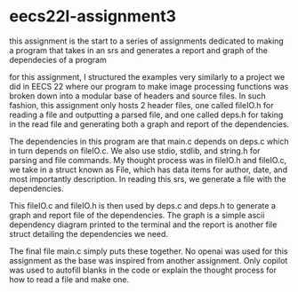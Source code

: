 # eecs22l-assignment3
this assignment is the start to a series of assignments dedicated to making a program that takes in an srs and generates a report and graph of the dependecies of a program

for this assignment, I structured the examples very similarly to a project we did in 
EECS 22 where our program to make image processing functions was broken down into a modular base of headers and source files. In such fashion, this assignment only hosts 2 header files, one called fileIO.h for reading a file and outputting a parsed file, and one called deps.h for taking in the read file and generating both a graph and report of the dependencies. 

The dependencies in this program are that main.c depends on deps.c which in turn depends on fileIO.c. We also use stdio, stdlib, and string.h for parsing and file commands. My thought process was in fileIO.h and fileIO.c, we take in a struct known as File, which has data items for author, date, and most importantly description. In reading this srs, we generate a file with the dependencies.

This fileIO.c and fileIO.h is then used by deps.c and deps.h to generate a graph and report file of the dependencies. The graph is a simple ascii dependency diagram printed to the terminal and the report is another file struct detailing the dependencies we need.

The final file main.c simply puts these together. No openai was used for this assignment as the base was inspired from another assignment. Only copilot was used to autofill blanks in the code or explain the thought process for how to read a file and make one.